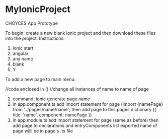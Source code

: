 # MyIonicProject
CHOYCES App Prototype

To begin:
create a new blank ionic project and then download these files into the project.
Instructions:
1. ionic start
2. angular
3. any name
4. blank
5. Y


To add a new page to main menu:

//code enclosed in ()
//change all instances of name to name of page
1. command: ionic generate page name
2. in app.component.ts add import statement for page
(import {namePage} from '../pages/name/name';
   then add page to this.pages dictionary
({ title: 'name', component: namePage })
3. in app.module.ts add import statement for page
(same as before)
   then add page to declarations and entryComponents list
exported name of page willl be in page's .ts file
